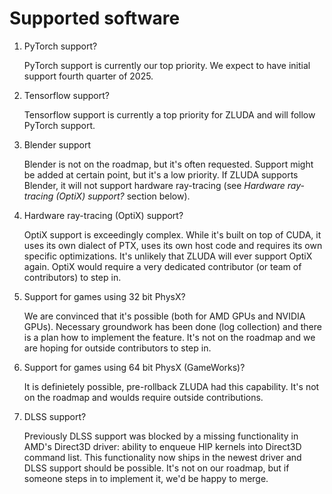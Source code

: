 # Supported software

1. PyTorch support?

    PyTorch support is currently our top priority. We expect to have initial support fourth quarter of 2025.

1. Tensorflow support?

   Tensorflow support is currently a top priority for ZLUDA and will follow PyTorch support.

1. Blender support

    Blender is not on the roadmap, but it's often requested. Support might be added at certain point, but it's a low priority. If ZLUDA supports Blender, it will not support hardware ray-tracing (see _Hardware ray-tracing (OptiX) support?_ section below).

1. Hardware ray-tracing (OptiX) support?

    OptiX support is exceedingly complex. While it's built on top of CUDA, it uses its own dialect of PTX, uses its own host code and requires its own specific optimizations. It's unlikely that ZLUDA will ever support OptiX again. OptiX would require a very dedicated contributor (or team of contributors) to step in.

1. Support for games using 32 bit PhysX?

   We are convinced that it's possible (both for AMD GPUs and NVIDIA GPUs). Necessary groundwork has been done (log collection) and there is a plan how to implement the feature. It's not on the roadmap and we are hoping for outside contributors to step in.

1. Support for games using 64 bit PhysX (GameWorks)?

    It is definietely possible, pre-rollback ZLUDA had this capability. It's not on the roadmap and woulds require outside contributions.

1. DLSS support?

    Previously DLSS support was blocked by a missing functionality in AMD's Direct3D driver: ability to enqueue HIP kernels into Direct3D command list. This functionality now ships in the newest driver and DLSS support should be possible. It's not on our roadmap, but if someone steps in to implement it, we'd be happy to merge.